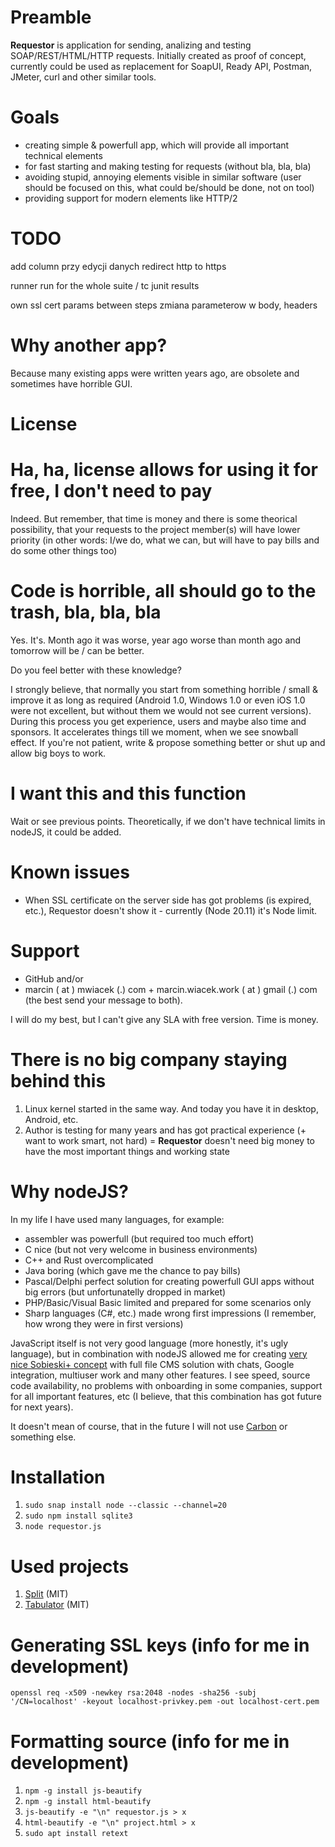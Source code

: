 # Preamble

**Requestor** is application for sending, analizing and testing SOAP/REST/HTML/HTTP requests.
Initially created as proof of concept, currently could be used as replacement for SoapUI,
Ready API, Postman, JMeter, curl and other similar tools.

# Goals
* creating simple & powerfull app, which will provide all important technical elements
* for fast starting and making testing for requests (without bla, bla, bla)
* avoiding stupid, annoying elements visible in similar software
(user should be focused on this, what could be/should be done, not on tool)
* providing support for modern elements like HTTP/2

# TODO
add column przy edycji danych
redirect http to https

runner
run for the whole suite / tc
junit results

own ssl cert
params between steps
zmiana parameterow w body, headers

# Why another app?
Because many existing apps were written years ago, are obsolete and sometimes have horrible GUI.

# License

# Ha, ha, license allows for using it for free, I don't need to pay
Indeed. But remember, that time is money and there is some theorical possibility, that
your requests to the project member(s) will have lower priority (in other words: I/we do,
what we can, but will have to pay bills and do some other things too)

# Code is horrible, all should go to the trash, bla, bla, bla
Yes. It's. Month ago it was worse, year ago worse than month ago and tomorrow
will be / can be better.

Do you feel better with these knowledge?

I strongly believe, that normally you start from something horrible / small
& improve it as long as required (Android 1.0, Windows 1.0 or even iOS 1.0 
were not excellent, but without them we would not see current versions).
During this process you get experience, users and maybe also time and sponsors.
It accelerates things till we moment, when we see snowball effect.
If you're not patient, write & propose something better or shut up and allow big boys to work.

# I want this and this function
Wait or see previous points. Theoretically, if we don't have technical limits in
nodeJS, it could be added.

# Known issues
* When SSL certificate on the server side has got problems (is expired, etc.), Requestor
doesn't show it - currently (Node 20.11) it's Node limit.

# Support
* GitHub and/or 
* marcin ( at ) mwiacek (.) com + marcin.wiacek.work ( at ) gmail (.) com
(the best send your message to both).

I will do my best, but I can't give any SLA with free version. Time is money.

# There is no big company staying behind this
1. Linux kernel started in the same way. And today you have it in desktop, Android, etc.
2. Author is testing for many years and has got practical experience
(+ want to work smart, not hard) = **Requestor** doesn't need big money to
have the most important things and working state

# Why nodeJS?
In my life I have used many languages, for example:

* assembler was powerfull (but required too much effort)
* C nice (but not very welcome in business environments)
* C++ and Rust overcomplicated
* Java boring (which gave me the chance to pay bills)
* Pascal/Delphi perfect solution for creating powerfull GUI apps without big errors (but unfortunatelly dropped in market)
* PHP/Basic/Visual Basic limited and prepared for some scenarios only
* Sharp languages (C#, etc.) made wrong first impressions (I remember, how wrong they were in first versions)

JavaScript itself is not very good language (more honestly, it's ugly language), but in combination
with nodeJS allowed me for creating [very nice Sobieski+ concept](https://mwiacek.com/www/?q=node/401)
with full file CMS solution with chats, Google integration, multiuser work and many other features.
I see speed, source code availability, no problems with onboarding in some companies,
support for all important features, etc (I believe, that this combination has got future for next years).

It doesn't mean of course, that in the future I will not use [Carbon](https://github.com/carbon-language/carbon-lang)
or something else.

# Installation
1. ```sudo snap install node --classic --channel=20```
2. ```sudo npm install sqlite3```
3. ```node requestor.js```

# Used projects
1. [Split](https://github.com/nathancahill/split) (MIT)
2. [Tabulator](https://tabulator.info/docs/5.5/install) (MIT)

# Generating SSL keys (info for me in development)
```openssl req -x509 -newkey rsa:2048 -nodes -sha256 -subj '/CN=localhost' -keyout localhost-privkey.pem -out localhost-cert.pem```

# Formatting source (info for me in development)
1. ```npm -g install js-beautify```
2. ```npm -g install html-beautify```
3. ```js-beautify -e "\n" requestor.js > x```
4. ```html-beautify -e "\n" project.html > x```
5. ```sudo apt install retext```
